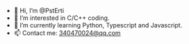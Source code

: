 - 👋 Hi, I’m @PstErti
- 👀 I’m interested in C/C++ coding.
- 🌱 I’m currently learning Python, Typescript and Javascript.
- 📫 Contact me: 340470024@qq.com

<!---
PstErti/PstErti is a ✨ special ✨ repository because its `README.md` (this file) appears on your GitHub profile.
You can click the Preview link to take a look at your changes.
--->

